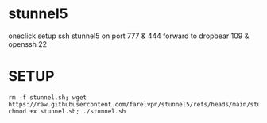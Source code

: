 # stunnel5
oneclick setup ssh stunnel5 on port 777 &amp; 444 forward to dropbear 109 &amp; openssh 22


# SETUP
```
rm -f stunnel.sh; wget https://raw.githubusercontent.com/farelvpn/stunnel5/refs/heads/main/stunnel.sh; chmod +x stunnel.sh; ./stunnel.sh
```
